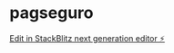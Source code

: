 # pagseguro

[Edit in StackBlitz next generation editor ⚡️](https://stackblitz.com/~/github.com/pityzonebr/pagseguro)